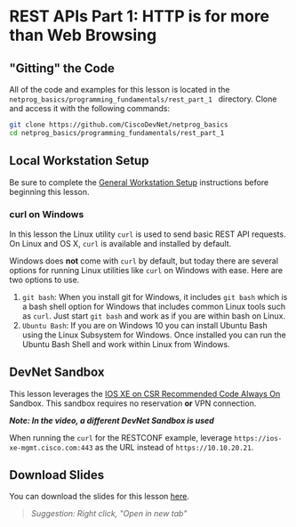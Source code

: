 # REST APIs Part 1: HTTP is for more than Web Browsing

## "Gitting" the Code
All of the code and examples for this lesson is located in the `netprog_basics/programming_fundamentals/rest_part_1 ` directory.  Clone and access it with the following commands:

```bash
git clone https://github.com/CiscoDevNet/netprog_basics
cd netprog_basics/programming_fundamentals/rest_part_1
```

## Local Workstation Setup
Be sure to complete the [General Workstation Setup](https://github.com/CiscoDevNet/netprog_basics/blob/master/readme_resources/workstation_setup.md) instructions before beginning this lesson.  

### curl on Windows
In this lesson the Linux utility `curl` is used to send basic REST API requests.  On Linux and OS X, `curl` is available and installed by default.  

Windows does **not** come with `curl` by default, but today there are several options for running Linux utilities like `curl` on Windows with ease.  Here are two options to use.  

1. `git bash`: When you install git for Windows, it includes `git bash` which is a bash shell  option for Windows that includes common Linux tools such as `curl`.  Just start `git bash` and work as if you are within bash on Linux.  
2. `Ubuntu Bash`: If you are on Windows 10 you can install Ubuntu Bash using the Linux Subsystem for Windows.  Once installed you can run the Ubuntu Bash Shell and work within Linux from Windows.  

## DevNet Sandbox
This lesson leverages the [IOS XE on CSR Recommended Code Always On](https://devnetsandbox.cisco.com/RM/Diagram/Index/27d9747a-db48-4565-8d44-df318fce37ad?diagramType=Topology) Sandbox.  This sandbox requires no reservation **or** VPN connection.  

***Note: In the video, a different DevNet Sandbox is used***

When running the `curl` for the RESTCONF example, leverage `https://ios-xe-mgmt.cisco.com:443` as the URL instead of `https://10.10.20.21`.    

## Download Slides

You can download the slides for this lesson [here](https://developer.cisco.com/fileMedia/download/c5942bff-3499-3e11-829a-fa90ebeb5fd1). 

> *Suggestion: Right click, "Open in new tab"*

